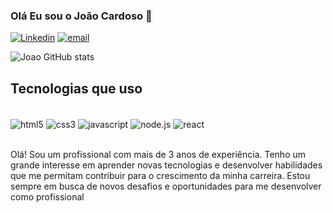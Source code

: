 
### Olá Eu sou o João Cardoso 👋

[![Linkedin](https://img.shields.io/badge/LinkedIn-0077B5?style=for-the-badge&logo=linkedin&logoColor=white)](https://www.linkedin.com/in/joão-cardoso-da-silva)
[![email](https://img.shields.io/badge/Gmail-D14836?style=for-the-badge&logo=gmail&logoColor=white)](mailto:joaocardosodasilva78@outlook.com)

![Joao GitHub stats](https://github-readme-stats.vercel.app/api?username=joao-dad&show_icons=true&theme=dracula)

## Tecnologias que uso

<div staly="display: inline_block"><br/>
    <img align="center" alt="html5" src="https://img.shields.io/badge/HTML5-E34F26?style=for-the-badge&logo=html5&logoColor=white" />
    <img align="center" alt="css3" src="https://img.shields.io/badge/CSS3-1572B6?style=for-the-badge&logo=css3&logoColor=white" />
    <img align="center" alt="javascript" src="https://img.shields.io/badge/JavaScript-323330?style=for-the-badge&logo=javascript&logoColor=F7DF1E" />
    <img align="center" alt="node.js" src="https://img.shields.io/badge/Node.js-43853D?style=for-the-badge&logo=node.js&logoColor=white" />
    <img align="center" alt="react" src="https://img.shields.io/badge/React-20232A?style=for-the-badge&logo=react&logoColor=61DAFB" />
</div><br/>

Olá! Sou um profissional com mais de 3 anos de experiência. Tenho um grande interesse em aprender novas tecnologias e desenvolver habilidades que me permitam contribuir para o crescimento da minha carreira. Estou sempre em busca de novos desafios e oportunidades para me desenvolver como profissional
